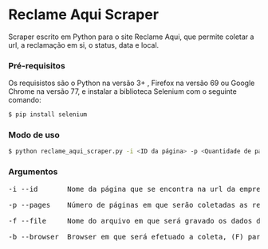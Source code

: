 # Reclame Aqui Scraper
Scraper escrito em Python para o site Reclame Aqui, que permite coletar a url, a reclamação em si, o status, data e local.

### Pré-requisitos

Os requisistos são o Python na versão 3+ , Firefox na versão 69 ou Google Chrome na versão 77, e instalar a biblioteca Selenium com o seguinte comando:

```bash
$ pip install selenium
```
### Modo de uso

```bash
$ python reclame_aqui_scraper.py -i <ID da página> -p <Quantidade de páginas> -f <Nome do arquivo com os dados da coleta> -b <Browser para efetuar a coleta>
```
### Argumentos
<pre>
-i --id       Nome da página que se encontra na url da empresa no ReclameAqui. Ex.: "livraria-cultura" , "spotify", "magazine-luiza-loja-online" (inserir o nome sem aspas)

-p --pages    Número de páginas em que serão coletadas as reclamações. Ex.: '10' irá coletar reclamações da 10 primeiras páginas.

-f --file     Nome do arquivo em que será gravado os dados das reclamações.

-b --browser  Browser em que será efetuado a coleta, (F) para Firefox ou (C) para Chrome.
</pre>
